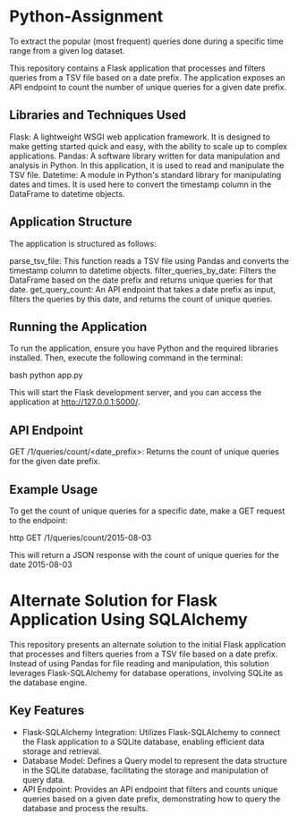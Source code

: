 # Python-Assignment
To extract the popular (most frequent) queries done during a specific time range from a given log dataset.

This repository contains a Flask application that processes and filters queries from a TSV file based on a date prefix. The application exposes an API endpoint to count the number of unique queries for a given date prefix.

## Libraries and Techniques Used

Flask: A lightweight WSGI web application framework. It is designed to make getting started quick and easy, with the ability to scale up to complex applications.
Pandas: A software library written for data manipulation and analysis in Python. In this application, it is used to read and manipulate the TSV file.
Datetime: A module in Python's standard library for manipulating dates and times. It is used here to convert the timestamp column in the DataFrame to datetime objects.

## Application Structure

The application is structured as follows:

parse_tsv_file: This function reads a TSV file using Pandas and converts the timestamp column to datetime objects.
filter_queries_by_date: Filters the DataFrame based on the date prefix and returns unique queries for that date.
get_query_count: An API endpoint that takes a date prefix as input, filters the queries by this date, and returns the count of unique queries.

## Running the Application

To run the application, ensure you have Python and the required libraries installed. Then, execute the following command in the terminal:

bash
python app.py


This will start the Flask development server, and you can access the application at http://127.0.0.1:5000/.

## API Endpoint

GET /1/queries/count/<date_prefix>: Returns the count of unique queries for the given date prefix.

## Example Usage

To get the count of unique queries for a specific date, make a GET request to the endpoint:

http
GET /1/queries/count/2015-08-03


This will return a JSON response with the count of unique queries for the date 2015-08-03

# Alternate Solution for Flask Application Using SQLAlchemy

This repository presents an alternate solution to the initial Flask application that processes and filters queries from a TSV file based on a date prefix. Instead of using Pandas for file reading and manipulation, this solution leverages Flask-SQLAlchemy for database operations, involving SQLite as the database engine.

## Key Features

- Flask-SQLAlchemy Integration: Utilizes Flask-SQLAlchemy to connect the Flask application to a SQLite database, enabling efficient data storage and retrieval.
- Database Model: Defines a Query model to represent the data structure in the SQLite database, facilitating the storage and manipulation of query data.
- API Endpoint: Provides an API endpoint that filters and counts unique queries based on a given date prefix, demonstrating how to query the database and process the results.









